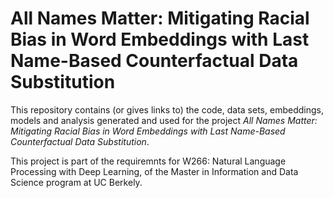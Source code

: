 # All Names Matter: Mitigating Racial Bias in Word Embeddings with Last Name-Based Counterfactual Data Substitution

This repository contains (or gives links to) the code, data sets, embeddings, models and analysis generated and used for the project <em>All Names Matter: Mitigating Racial Bias in Word Embeddings with Last Name-Based Counterfactual Data Substitution</em>.

This project is part of the requiremnts for W266: Natural Language Processing with Deep Learning, of the Master in Information and Data Science program at UC Berkely. 

